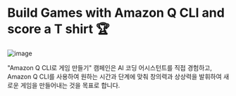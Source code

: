 # Build Games with Amazon Q CLI and score a T shirt 🏆

![image](https://github.com/user-attachments/assets/3884785c-9023-4fc9-81a0-eb5c631472e0)

"Amazon Q CLI로 게임 만들기" 캠페인은 AI 코딩 어시스턴트를 직접 경험하고, Amazon Q CLI를 사용하여 원하는 시간과 단계에 맞춰 창의력과 상상력을 발휘하여 새로운 게임을 만들어내는 것을 목표로 합니다.


